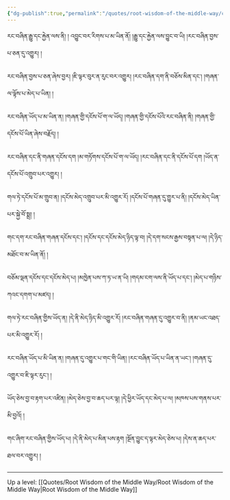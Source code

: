 ```yaml
---
{"dg-publish":true,"permalink":"/quotes/root-wisdom-of-the-middle-way/chapter-15-investigation-of-nature/"}
---
```


རང་བཞིན་རྒྱུ་དང་རྐྱེན་ལས་ནི། ། འབྱུང་བར་རིགས་པ་མ་ཡིན་ནོ། །རྒྱུ་དང་རྐྱེན་ལས་བྱུང་བ་ཡི། །རང་བཞིན་བྱས་པ་ཅན་དུ་འགྱུར། །

རང་བཞིན་བྱས་པ་ཅན་ཞེས་བྱར། །ཇི་ལྟར་བུར་ན་རུང་བར་འགྱུར། །རང་བཞིན་དག་ནི་བཅོས་མིན་དང༌། །གཞན་ལ་ལྟོས་པ་མེད་པ་ཡིན། །

རང་བཞིན་ཡོད་པ་མ་ཡིན་ན། །གཞན་གྱི་དངོས་པོ་ག་ལ་ཡོད། །གཞན་གྱི་དངོས་པོའི་རང་བཞིན་ནི། །གཞན་གྱི་དངོས་པོ་ཡིན་ཞེས་བརྗོད། །

རང་བཞིན་དང་ནི་གཞན་དངོས་དག །མ་གཏོགས་དངོས་པོ་ག་ལ་ཡོད། །རང་བཞིན་དང་ནི་དངོས་པོ་དག །ཡོད་ན་དངོས་པོ་འགྲུབ་པར་འགྱུར། ། 

གལ་ཏེ་དངོས་པོ་མ་གྲུབ་ན། །དངོས་མེད་འགྲུབ་པར་མི་འགྱུར་རོ། །དངོས་པོ་གཞན་དུ་གྱུར་པ་ནི། །དངོས་མེད་ཡིན་པར་སྐྱེ་བོ་སྨྲ། །

གང་དག་རང་བཞིན་གཞན་དངོས་དང༌། །དངོས་དང་དངོས་མེད་ཉིད་ལྟ་བ། །དེ་དག་སངས་རྒྱས་བསྟན་པ་ལ། །དེ་ཉིད་མཐོང་བ་མ་ཡིན་ནོ། །

བཅོམ་ལྡན་དངོས་དང་དངོས་མེད་པ། །མཁྱེན་པས་ཀ་ཏ་ཡ་ན་ཡི། །གདམ་ངག་ལས་ནི་ཡོད་པ་དང༌། །མེད་པ་གཉིས་ཀའང་དགག་པ་མཛད། །

གལ་ཏེ་རང་བཞིན་གྱིས་ཡོད་ན། །དེ་ནི་མེད་ཉིད་མི་འགྱུར་རོ། །རང་བཞིན་གཞན་དུ་འགྱུར་བ་ནི། །ནམ་ཡང་འཐད་པར་མི་འགྱུར་རོ། །

རང་བཞིན་ཡོད་པ་མི་ཡིན་ན། །གཞན་དུ་འགྱུར་པ་གང་གི་ཡིན། །རང་བཞིན་ཡོད་པ་ཡིན་ན་ཡང༌། །གཞན་དུ་འགྱུར་བ་ཇི་ལྟར་རུང༌། །

ཡོད་ཅེས་བྱ་བ་རྟག་པར་འཛིན། །མེད་ཅེས་བྱ་བ་ཆད་པར་ལྟ། །དེ་ཕྱིར་ཡོད་དང་མེད་པ་ལ། །མཁས་པས་གནས་པར་མི་བྱའོ། །

གང་ཞིག་རང་བཞིན་གྱིས་ཡོད་པ། །དེ་ནི་མེད་པ་མིན་པས་རྟག །སྔོན་བྱུང་ད་ལྟར་མེད་ཅེས་པ། །དེས་ན་ཆད་པར་ཐལ་བར་འགྱུར། །



---
Up a level: [[Quotes/Root Wisdom of the Middle Way/Root Wisdom of the Middle Way\|Root Wisdom of the Middle Way]]